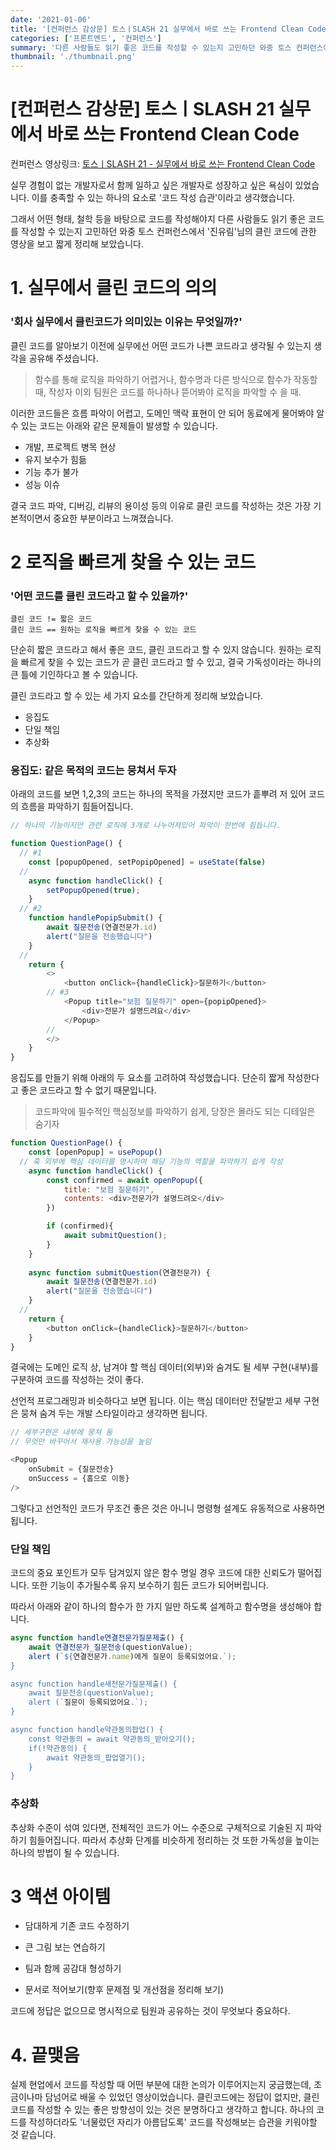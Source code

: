 ```yaml
---
date: '2021-01-06'
title: '[컨퍼런스 감상문] 토스ㅣSLASH 21 실무에서 바로 쓰는 Frontend Clean Code'
categories: ['프론트엔드', '컨퍼런스']
summary: '다른 사람들도 읽기 좋은 코드를 작성할 수 있는지 고민하던 와중 토스 컨퍼런스에서 클린 코드의 영상을 보게 되어 짧게 정리해보았습니다.'
thumbnail: './thumbnail.png'
---
```



# [컨퍼런스 감상문] 토스ㅣSLASH 21 실무에서 바로 쓰는 Frontend Clean Code


컨퍼런스 영상링크: [토스ㅣSLASH 21 - 실무에서 바로 쓰는 Frontend Clean Code](https://www.youtube.com/watch?v=edWbHp_k_9Y)

실무 경험이 없는 개발자로서 함께 일하고 싶은 개발자로 성장하고 싶은 욕심이 있었습니다. 이를 충족할 수 있는 하나의 요소로 '코드 작성 습관'이라고 생각했습니다.

그래서 어떤 형태, 철학 등을 바탕으로 코드를 작성해야지 다른 사람들도 읽기 좋은 코드를 작성할 수 있는지 고민하던 와중 토스 컨퍼런스에서 '진유림'님의 클린 코드에 관한 영상을 보고 짧게 정리해 보았습니다.

# 1. 실무에서 클린 코드의 의의

### '회사 실무에서 클린코드가 의미있는 이유는 무엇일까?'

클린 코드를 알아보기 이전에 실무에선 어떤 코드가 나쁜 코드라고 생각될 수 있는지 생각을 공유해 주셨습니다.


> 함수를 통해 로직을 파악하기 어렵거나, 함수명과 다른 방식으로 함수가 작동할 때, 작성자 이외 팀원은 코드를 하나하나 뜯어봐야 로직을 파악할 수 을 때.

이러한 코드들은 흐름 파악이 어렵고, 도메인 맥락 표현이 안 되어 동료에게 물어봐야 알 수 있는 코드는 아래와 같은 문제들이 발생할 수 있습니다.

- 개발, 프로젝트 병목 현상
- 유지 보수가 힘듦
- 기능 추가 불가
- 성능 이슈

결국 코드 파악, 디버깅, 리뷰의 용이성 등의 이유로 클린 코드를 작성하는 것은 가장 기본적이면서 중요한 부분이라고 느껴졌습니다.

# 2 로직을 빠르게 찾을 수 있는 코드

### '어떤 코드를 클린 코드라고 할 수 있을까?'

```
클린 코드 != 짧은 코드
클린 코드 == 원하는 로직을 빠르게 찾을 수 있는 코드
```

단순히 짧은 코드라고 해서 좋은 코드, 클린 코드라고 할 수 있지 않습니다. 원하는 로직을 빠르게 찾을 수 있는 코드가 곧 클린 코드라고 할 수 있고, 결국 가독성이라는 하나의 큰 틀에 기인하다고 볼 수 있습니다.

클린 코드라고 할 수 있는 세 가지 요소를 간단하게 정리해 보았습니다.
- 응집도
- 단일 책임
- 추상화



### 응집도: 같은 목적의 코드는 뭉쳐서 두자

아래의 코드를 보면 1,2,3의 코드는 하나의 목적을 가졌지만 코드가 흩뿌려 저 있어 코드의 흐름을 파악하기 힘들어집니다.

```javascript
// 하나의 기능이지만 관련 로직에 3개로 나누어져있어 파악이 한번에 힘듭니다.

function QuestionPage() {
  // #1
	const [popupOpened, setPopipOpened] = useState(false)
  //
	async function handleClick() {
		setPopupOpened(true);
	}
  // #2
	function handlePopipSubmit() {
		await 질문전송(연결전문가.id)
		alert("질문을 전송했습니다")
	}
  //
	return {
		<>
			<button onClick={handleClick}>질문하기</button>
  		// #3
			<Popup title="보험 질문하기" open={popipOpened}>
				<div>전문가 설명드려요</div>
			</Popup>
  		//
		</>
	}
}
```

응집도를 만들기 위해 아래의 두 요소를 고려하여 작성했습니다.
단순히 짧게 작성한다고 좋은 코드라고 할 수 없기 때문입니다.


> 코드파악에 필수적인 핵심정보를 파악하기 쉽게, 당장은 몰라도 되는 디테일은 숨기자

```javascript
function QuestionPage() {
	const [openPopup] = usePopup()
  // 훅 외부에 핵심 데이터를 명시하여 해당 기능의 역할을 파악하기 쉽게 작성
	async function handleClick() {
    	const confirmed = await openPopup({
      		title: "보험 질문하기",
      		contents: <div>전문가가 설명드려오</div>
    	})

    	if (confirmed){
      		await submitQuestion();
    	}
	}
	
	async function submitQuestion(연결전문가) {
		await 질문전송(연결전문가.id)
		alert("질문을 전송했습니다")
	}
  //
	return {
		<button onClick={handleClick}>질문하기</button>
	}
}
```

결국에는 도메인 로직 상, 남겨야 할 핵심 데이터(외부)와 숨겨도 될 세부 구현(내부)를 구분하여 코드를 작성하는 것이 좋다.

선언적 프로그래밍과 비슷하다고 보면 됩니다. 이는 핵심 데이터만 전달받고 세부 구현은 뭉쳐 숨겨 두는 개발 스타일이라고 생각하면 됩니다.

```javascript
// 세부구현은 내부에 뭉쳐 둠
// 무엇만 바꾸어서 재사용 가능성을 높임

<Popup
	onSubmit = {질문전송}
	onSuccess = {홈으로 이동}
/>
```

그렇다고 선언적인 코드가 무조건 좋은 것은 아니니 명령형 설계도 유동적으로 사용하면 됩니다.

### 단일 책임

코드의 중요 포인트가 모두 담겨있지 않은 함수 명일 경우 코드에 대한 신뢰도가 떨어집니다.
또한 기능이 추가될수록 유지 보수하기 힘든 코드가 되어버립니다.

따라서 아래와 같이 하나의 함수가 한 가지 일만 하도록 설계하고 함수명을 생성해야 합니다.

```javascript
async function handle연결전문가질문제출() {
	await 연결전문가_질문전송(questionValue);
	alert (`${연결전문가.name)에게 질문이 등록되었어요.`);
}

async function handle새전문가질문제출() {
	await 질문전송(questionValue);
	alert (`질문이 등록되었어요.`);
}

async function handle약관동의팝업() {
	const 약관동의 = await 약관동의_받아오기();
	if(!약관동의) {
		await 약관동의_팝업열기();	
	}
}
```


### 추상화

추상화 수준이 섞여 있다면, 전체적인 코드가 어느 수준으로 구체적으로 기술된 지 파악하기 힘들어집니다. 따라서 추상화 단계를 비슷하게 정리하는 것 또한 가독성을 높이는 하나의 방법이 될 수 있습니다.


# 3 액션 아이템

- 담대하게 기존 코드 수정하기

- 큰 그림 보는 연습하기

- 팀과 함께 공감대 형성하기

- 문서로 적어보기(향후 문제점 및 개선점을 정리해 보기)

코드에 정답은 없으므로 명시적으로 팀원과 공유하는 것이 무엇보다 중요하다.



# 4. 끝맺음

실제 현업에서 코드를 작성할 때 어떤 부분에 대한 논의가 이루어지는지 궁금했는데, 조금이나마 담넘어로 배울 수 있었던 영상이었습니다. 클린코드에는 정답이 없지만, 클린 코드를 작성할 수 있는 좋은 방향성이 있는 것은 분명하다고 생각하고 합니다. 하나의 코드를 작성하더라도 '너물렀던 자리가 아름답도록' 코드를 작성해보는 습관을 키워야할 것 같습니다.
